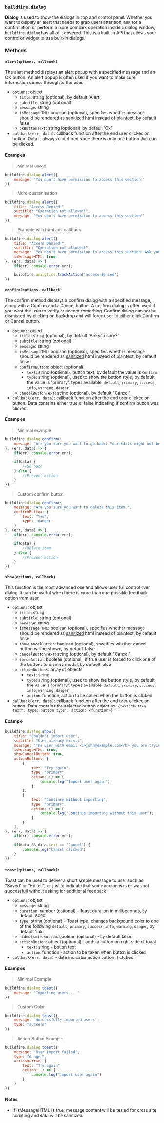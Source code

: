### `buildfire.dialog`

**Dialog** is used to show the dialogs in app and control panel. Whether you want to display an alert that needs to grab users attention, ask for a confirmation or perform a more complex operation inside a dialog window, `buildfire.dialog` has all of it covered.
This is a built-in API that allows your control or widget to use built-in dialogs.

### Methods
#### `alert(options, callback)` 
The alert method displays an alert popup with a specified message and an OK button. An alert popup is often used if you want to make sure information comes through to the user.
  * `options`: object
    * `title`: string (optional), by default 'Alert'
    * `subtitle`: string (optional)
    * `message`: string
    * `isMessageHTML`: boolean (optional), specifies whether message should be rendered as [sanitized](https://github.com/BuildFire/sdk/wiki/How-to-use-Dialogs#notes) html instead of plaintext, by default false
    * `okButtonText`: string (optional), by default 'Ok'
  * `callback(err, data)`: callback function after the end user clicked on button. Data is always undefined since there is only one button that can be clicked. 

#### Examples
> Minimal usage
```javascript
buildfire.dialog.alert({
    message: "You don't have permission to access this section!"
})
```
> More customisation
```javascript
buildfire.dialog.alert({
    title: "Access Denied!",
    subtitle: "Operation not allowed!",
    message: "You don't have permission to access this section!"
})
```

> Example with html and callback
```javascript
buildfire.dialog.alert({
    title: "Access Denied!",
    subtitle: "Operation not allowed!",
    message: `You don't have permission to access this section! Ask your site administrator to enable this for you! More info <a href="#">here</a>`,
    isMessageHTML: true
}, (err, data) => {
    if(err) console.error(err);

    buildfire.analytics.trackAction("access-denied")
})
```


#### `confirm(options, callback)`
The confirm method displays a confirm dialog with a specified message, along with a Confirm and a Cancel button. A confirm dialog is often used if you want the user to verify or accept something. Confirm dialog can not be dismissed by clicking on backdrop and will force user to either click Confirm or Cancel button.
  * `options`: object
    * `title`: string (optional), by default 'Are you sure?'
    * `subtitle`: string (optional)
    * `message`: string
    * `isMessageHTML`: boolean (optional), specifies whether message should be rendered as [sanitized](https://github.com/BuildFire/sdk/wiki/How-to-use-Dialogs#notes) html instead of plaintext, by default false
    * `confirmButton`: object (optional)
        * `text`: string (optional), button text, by default the value is `Confirm`
        * `type`: string (optional), used to show the button style, by default the value is 'primary'. types available: `default`, `primary`, `success`, `info`, `warning`, `danger`
    * `cancelButtonText`: string (optional), by default "Cancel"
  * `callback(err, data)`: callback function after the end user clicked on button. Data contains either true or false indicating if confirm button was clicked.

#### Examples
> Minimal example
```javascript
buildfire.dialog.confirm({
    message: "Are you sure you want to go back? Your edits might not be saved."
}, (err, data) => {
    if(err) console.error(err);
    
    if(data) {
        //Go back
    } else {
        //Prevent action
    }
})
```

> Custom confirm button
```javascript
buildfire.dialog.confirm({
    message: "Are you sure you want to delete this item.",
    confirmButton: {
        text: "Yes",
        type: "danger"
    }
}, (err, data) => {
    if(err) console.error(err);
    
    if(data) {
        //Delete item
    } else {
        //Prevent action
    }
})
```

#### `show(options, callback)`
This function is the most advanced one and allows user full control over dialog. It can be useful when there is more than one possible feedback option from user.
  * `options`: object
    * `title`: string
    * `subtitle`: string (optional)
    * `message`: string
    * `isMessageHTML`: boolean (optional), specifies whether message should be rendered as [sanitized](https://github.com/BuildFire/sdk/wiki/How-to-use-Dialogs#notes) html instead of plaintext, by default false
    * `showCancelButton`: boolean (optional), specifies whether cancel button will be shown, by default false
    * `cancelButtonText`: string (optional), by default "Cancel"
    * `forceAction`: boolean (optional), if true user is forced to click one of the buttons to dismiss modal, by default false
    * `actionButtons`: array of objects
        * `text`: string
        * `type`: string (optional), used to show the button style, by default the value is 'primary'. types available: `default`, `primary`, `success`, `info`, `warning`, `danger`
        * `action`: function, action to be called when the button is clicked
  * `callback(err, data)`: callback function after the end user clicked on button. Data contains the selected button object ex: `{text:"button text", type:'button type', action: <function>}`

#### Example
```javascript
buildfire.dialog.show({
    title: "Couldn't import user",
    subtitle: "User already exists",
    message: "The user with email <b>john@example.com</b> you are trying to import already exists.",
    isMessageHTML: true,
    showCancelButton: true,
    actionButtons: [
        {
            text: "Try again",
            type: "primary",
            action: () => { 
                console.log("Import user again");
            }
        },
        {
            text: "Continue without importing",
            type: "primary",
            action: () => { 
                console.log("Continue importing without this user");
            }
        }
    ],
}, (err, data) => {
    if(err) console.error(err);

    if(data && data.text == "Cancel") {
        console.log("Cancel clicked")
    }
})
```

#### `toast(options, callback)`: 
Toast can be used to deliver a short simple message to user such as "Saved" or "Edited", or just to indicate that some accion was or was not successfull without asking for additional feedback
  * `options`: object
    * `message`: string
    * `duration`: number (optional) - Toast duration in milliseconds, by default 8000
    * `type`: string (optional) - Toast type, changes background color to one of the following `default`, `primary`, `success`, `info`, `warning`, `danger`, by default 'info'
    * `hideDismissButton`: boolean (optional) - by default false
    * `actionButton`: object (optional) - adds a button on right side of toast
      * `text`: string - button text
      * `action`: function - action to be taken when button is clicked
  * `callback(err, data)` - data indicates action button if clicked

#### Examples
> Minimal Example
```javascript
buildfire.dialog.toast({
    message: "Importing users... "
})
```

> Custom Color
```javascript
buildfire.dialog.toast({
    message: "Successfully imported users",
    type: "success"
})
```

> Action Button Example
```javascript
buildfire.dialog.toast({
    message: "User import failed",
    type: "danger",
    actionButton: {
        text: "Try again",
        action: () => { 
            console.log("Import user again") 
        }
    }
})
```

#### Notes
* If isMessageHTML is true, message content will be tested for cross site scripting and data will be sanitized.